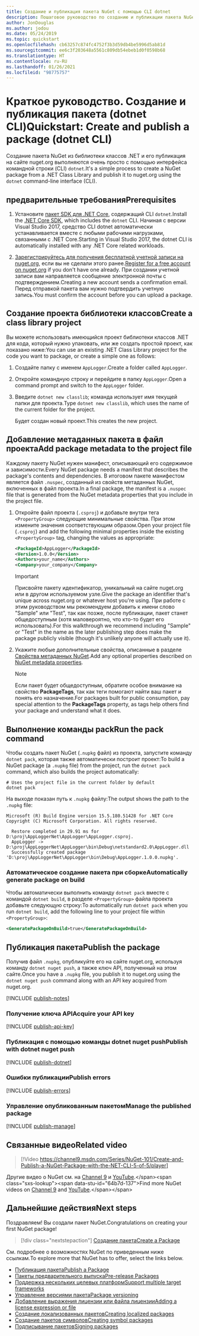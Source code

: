 ```yaml
---
title: Создание и публикация пакета NuGet с помощью CLI dotnet
description: Пошаговое руководство по созданию и публикации пакета NuGet с помощью .NET Core CLI — dotnet.
author: JonDouglas
ms.author: jodou
ms.date: 05/24/2019
ms.topic: quickstart
ms.openlocfilehash: cb63257c874fc4752f3b3d59db4be5996d5ab81d
ms.sourcegitcommit: ee6c3f203648a5561c809db54ebeb1d0f0598b68
ms.translationtype: HT
ms.contentlocale: ru-RU
ms.lasthandoff: 01/26/2021
ms.locfileid: "98775757"
---
```

# <a name="quickstart-create-and-publish-a-package-dotnet-cli"></a><span data-ttu-id="64b7d-103">Краткое руководство. Создание и публикация пакета (dotnet CLI)</span><span class="sxs-lookup"><span data-stu-id="64b7d-103">Quickstart: Create and publish a package (dotnet CLI)</span></span>

<span data-ttu-id="64b7d-104">Создание пакета NuGet из библиотеки классов .NET и его публикация на сайте nuget.org выполняются очень просто с помощью интерфейса командной строки (CLI) `dotnet`.</span><span class="sxs-lookup"><span data-stu-id="64b7d-104">It's a simple process to create a NuGet package from a .NET Class Library and publish it to nuget.org using the `dotnet` command-line interface (CLI).</span></span>

## <a name="prerequisites"></a><span data-ttu-id="64b7d-105">предварительные требования</span><span class="sxs-lookup"><span data-stu-id="64b7d-105">Prerequisites</span></span>

1. <span data-ttu-id="64b7d-106">Установите [пакет SDK для .NET Core](https://www.microsoft.com/net/download/), содержащий CLI `dotnet`.</span><span class="sxs-lookup"><span data-stu-id="64b7d-106">Install the [.NET Core SDK](https://www.microsoft.com/net/download/), which includes the `dotnet` CLI.</span></span> <span data-ttu-id="64b7d-107">Начиная с версии Visual Studio 2017, средство CLI dotnet автоматически устанавливается вместе с любыми рабочими нагрузками, связанными с .NET Core.</span><span class="sxs-lookup"><span data-stu-id="64b7d-107">Starting in Visual Studio 2017, the dotnet CLI is automatically installed with any .NET Core related workloads.</span></span>

1. <span data-ttu-id="64b7d-108">[Зарегистрируйтесь для получения бесплатной учетной записи на nuget.org](https://www.nuget.org/users/account/LogOn?returnUrl=%2F), если вы не сделали этого ранее.</span><span class="sxs-lookup"><span data-stu-id="64b7d-108">[Register for a free account on nuget.org](https://www.nuget.org/users/account/LogOn?returnUrl=%2F) if you don't have one already.</span></span> <span data-ttu-id="64b7d-109">При создании учетной записи вам направляется сообщение электронной почты с подтверждением.</span><span class="sxs-lookup"><span data-stu-id="64b7d-109">Creating a new account sends a confirmation email.</span></span> <span data-ttu-id="64b7d-110">Перед отправкой пакета вам нужно подтвердить учетную запись.</span><span class="sxs-lookup"><span data-stu-id="64b7d-110">You must confirm the account before you can upload a package.</span></span>

## <a name="create-a-class-library-project"></a><span data-ttu-id="64b7d-111">Создание проекта библиотеки классов</span><span class="sxs-lookup"><span data-stu-id="64b7d-111">Create a class library project</span></span>

<span data-ttu-id="64b7d-112">Вы можете использовать имеющийся проект библиотеки классов .NET для кода, который нужно упаковать, или же создать простой проект, как показано ниже:</span><span class="sxs-lookup"><span data-stu-id="64b7d-112">You can use an existing .NET Class Library project for the code you want to package, or create a simple one as follows:</span></span>

1. <span data-ttu-id="64b7d-113">Создайте папку с именем `AppLogger`.</span><span class="sxs-lookup"><span data-stu-id="64b7d-113">Create a folder called `AppLogger`.</span></span>

1. <span data-ttu-id="64b7d-114">Откройте командную строку и перейдите в папку `AppLogger`.</span><span class="sxs-lookup"><span data-stu-id="64b7d-114">Open a command prompt and switch to the `AppLogger` folder.</span></span>

1. <span data-ttu-id="64b7d-115">Введите `dotnet new classlib`; команда использует имя текущей папки для проекта.</span><span class="sxs-lookup"><span data-stu-id="64b7d-115">Type `dotnet new classlib`, which uses the name of the current folder for the project.</span></span>

   <span data-ttu-id="64b7d-116">Будет создан новый проект.</span><span class="sxs-lookup"><span data-stu-id="64b7d-116">This creates the new project.</span></span>

## <a name="add-package-metadata-to-the-project-file"></a><span data-ttu-id="64b7d-117">Добавление метаданных пакета в файл проекта</span><span class="sxs-lookup"><span data-stu-id="64b7d-117">Add package metadata to the project file</span></span>

<span data-ttu-id="64b7d-118">Каждому пакету NuGet нужен манифест, описывающий его содержимое и зависимости.</span><span class="sxs-lookup"><span data-stu-id="64b7d-118">Every NuGet package needs a manifest that describes the package's contents and dependencies.</span></span> <span data-ttu-id="64b7d-119">В итоговом пакете манифестом является файл `.nuspec`, созданный из свойств метаданных NuGet, включенных в файл проекта.</span><span class="sxs-lookup"><span data-stu-id="64b7d-119">In a final package, the manifest is a `.nuspec` file that is generated from the NuGet metadata properties that you include in the project file.</span></span>

1. <span data-ttu-id="64b7d-120">Откройте файл проекта (`.csproj`) и добавьте внутри тега `<PropertyGroup>` следующие минимальные свойства. При этом измените значения соответствующим образом.</span><span class="sxs-lookup"><span data-stu-id="64b7d-120">Open your project file (`.csproj`) and add the following minimal properties inside the existing `<PropertyGroup>` tag, changing the values as appropriate:</span></span>

    ```xml
    <PackageId>AppLogger</PackageId>
    <Version>1.0.0</Version>
    <Authors>your_name</Authors>
    <Company>your_company</Company>
    ```

    > [!Important]
    > <span data-ttu-id="64b7d-121">Присвойте пакету идентификатор, уникальный на сайте nuget.org или в другом используемом узле.</span><span class="sxs-lookup"><span data-stu-id="64b7d-121">Give the package an identifier that's unique across nuget.org or whatever host you're using.</span></span> <span data-ttu-id="64b7d-122">При работе с этим руководством мы рекомендуем добавить к имени слово "Sample" или "Test", так как позже, после публикации, пакет станет общедоступным (хотя маловероятно, что кто-то будет его использовать).</span><span class="sxs-lookup"><span data-stu-id="64b7d-122">For this walkthrough we recommend including "Sample" or "Test" in the name as the later publishing step does make the package publicly visible (though it's unlikely anyone will actually use it).</span></span>

1. <span data-ttu-id="64b7d-123">Укажите любые дополнительные свойства, описанные в разделе [Свойства метаданных NuGet](/dotnet/core/tools/csproj#nuget-metadata-properties).</span><span class="sxs-lookup"><span data-stu-id="64b7d-123">Add any optional properties described on [NuGet metadata properties](/dotnet/core/tools/csproj#nuget-metadata-properties).</span></span>

    > [!Note]
    > <span data-ttu-id="64b7d-124">Если пакет будет общедоступным, обратите особое внимание на свойство **PackageTags**, так как теги помогают найти ваш пакет и понять его назначение.</span><span class="sxs-lookup"><span data-stu-id="64b7d-124">For packages built for public consumption, pay special attention to the **PackageTags** property, as tags help others find your package and understand what it does.</span></span>

## <a name="run-the-pack-command"></a><span data-ttu-id="64b7d-125">Выполнение команды pack</span><span class="sxs-lookup"><span data-stu-id="64b7d-125">Run the pack command</span></span>

<span data-ttu-id="64b7d-126">Чтобы создать пакет NuGet (`.nupkg` файл) из проекта, запустите команду `dotnet pack`, которая также автоматически построит проект:</span><span class="sxs-lookup"><span data-stu-id="64b7d-126">To build a NuGet package (a `.nupkg` file) from the project, run the `dotnet pack` command, which also builds the project automatically:</span></span>

```dotnetcli
# Uses the project file in the current folder by default
dotnet pack
```

<span data-ttu-id="64b7d-127">На выходе показан путь к `.nupkg` файлу:</span><span class="sxs-lookup"><span data-stu-id="64b7d-127">The output shows the path to the `.nupkg` file:</span></span>

```output
Microsoft (R) Build Engine version 15.5.180.51428 for .NET Core
Copyright (C) Microsoft Corporation. All rights reserved.

  Restore completed in 29.91 ms for D:\proj\AppLoggerNet\AppLogger\AppLogger.csproj.
  AppLogger -> D:\proj\AppLoggerNet\AppLogger\bin\Debug\netstandard2.0\AppLogger.dll
  Successfully created package 'D:\proj\AppLoggerNet\AppLogger\bin\Debug\AppLogger.1.0.0.nupkg'.
```

### <a name="automatically-generate-package-on-build"></a><span data-ttu-id="64b7d-128">Автоматическое создание пакета при сборке</span><span class="sxs-lookup"><span data-stu-id="64b7d-128">Automatically generate package on build</span></span>

<span data-ttu-id="64b7d-129">Чтобы автоматически выполнить команду `dotnet pack` вместе с командой `dotnet build`, в разделе `<PropertyGroup>` файла проекта добавьте следующую строку:</span><span class="sxs-lookup"><span data-stu-id="64b7d-129">To automatically run `dotnet pack` when you run `dotnet build`, add the following line to your project file within `<PropertyGroup>`:</span></span>

```xml
<GeneratePackageOnBuild>true</GeneratePackageOnBuild>
```

## <a name="publish-the-package"></a><span data-ttu-id="64b7d-130">Публикация пакета</span><span class="sxs-lookup"><span data-stu-id="64b7d-130">Publish the package</span></span>

<span data-ttu-id="64b7d-131">Получив файл `.nupkg`, опубликуйте его на сайте nuget.org, используя команду `dotnet nuget push`, а также ключ API, полученный на этом сайте.</span><span class="sxs-lookup"><span data-stu-id="64b7d-131">Once you have a `.nupkg` file, you publish it to nuget.org using the `dotnet nuget push` command along with an API key acquired from nuget.org.</span></span>

[!INCLUDE [publish-notes](includes/publish-notes.md)]

### <a name="acquire-your-api-key"></a><span data-ttu-id="64b7d-132">Получение ключа API</span><span class="sxs-lookup"><span data-stu-id="64b7d-132">Acquire your API key</span></span>

[!INCLUDE [publish-api-key](includes/publish-api-key.md)]

### <a name="publish-with-dotnet-nuget-push"></a><span data-ttu-id="64b7d-133">Публикация с помощью команды dotnet nuget push</span><span class="sxs-lookup"><span data-stu-id="64b7d-133">Publish with dotnet nuget push</span></span>

[!INCLUDE [publish-dotnet](includes/publish-dotnet.md)]

### <a name="publish-errors"></a><span data-ttu-id="64b7d-134">Ошибки публикации</span><span class="sxs-lookup"><span data-stu-id="64b7d-134">Publish errors</span></span>

[!INCLUDE [publish-errors](includes/publish-errors.md)]

### <a name="manage-the-published-package"></a><span data-ttu-id="64b7d-135">Управление опубликованным пакетом</span><span class="sxs-lookup"><span data-stu-id="64b7d-135">Manage the published package</span></span>

[!INCLUDE [publish-manage](includes/publish-manage.md)]

## <a name="related-video"></a><span data-ttu-id="64b7d-136">Связанные видео</span><span class="sxs-lookup"><span data-stu-id="64b7d-136">Related video</span></span>

> [!Video https://channel9.msdn.com/Series/NuGet-101/Create-and-Publish-a-NuGet-Package-with-the-NET-CLI-5-of-5/player]

<span data-ttu-id="64b7d-137">Другие видео о NuGet см. на [Channel 9](https://channel9.msdn.com/Series/NuGet-101) и [YouTube](https://www.youtube.com/playlist?list=PLdo4fOcmZ0oVLvfkFk8O9h6v2Dcdh2bh_).</span><span class="sxs-lookup"><span data-stu-id="64b7d-137">Find more NuGet videos on [Channel 9](https://channel9.msdn.com/Series/NuGet-101) and [YouTube](https://www.youtube.com/playlist?list=PLdo4fOcmZ0oVLvfkFk8O9h6v2Dcdh2bh_).</span></span>

## <a name="next-steps"></a><span data-ttu-id="64b7d-138">Дальнейшие действия</span><span class="sxs-lookup"><span data-stu-id="64b7d-138">Next steps</span></span>

<span data-ttu-id="64b7d-139">Поздравляем! Вы создали пакет NuGet.</span><span class="sxs-lookup"><span data-stu-id="64b7d-139">Congratulations on creating your first NuGet package!</span></span>

> [!div class="nextstepaction"]
> [<span data-ttu-id="64b7d-140">Создание пакета</span><span class="sxs-lookup"><span data-stu-id="64b7d-140">Create a Package</span></span>](../create-packages/creating-a-package-dotnet-cli.md)

<span data-ttu-id="64b7d-141">См. подробнее о возможностях NuGet по приведенным ниже ссылкам.</span><span class="sxs-lookup"><span data-stu-id="64b7d-141">To explore more that NuGet has to offer, select the links below.</span></span>

- [<span data-ttu-id="64b7d-142">Публикация пакета</span><span class="sxs-lookup"><span data-stu-id="64b7d-142">Publish a Package</span></span>](../nuget-org/publish-a-package.md)
- [<span data-ttu-id="64b7d-143">Пакеты предварительного выпуска</span><span class="sxs-lookup"><span data-stu-id="64b7d-143">Pre-release Packages</span></span>](../create-packages/Prerelease-Packages.md)
- [<span data-ttu-id="64b7d-144">Поддержка нескольких целевых платформ</span><span class="sxs-lookup"><span data-stu-id="64b7d-144">Support multiple target frameworks</span></span>](../create-packages/multiple-target-frameworks-project-file.md)
- [<span data-ttu-id="64b7d-145">Управление версиями пакета</span><span class="sxs-lookup"><span data-stu-id="64b7d-145">Package versioning</span></span>](../concepts/package-versioning.md)
- [<span data-ttu-id="64b7d-146">Добавление выражения лицензии или файла лицензии</span><span class="sxs-lookup"><span data-stu-id="64b7d-146">Adding a license expression or file</span></span>](../reference/msbuild-targets.md#packing-a-license-expression-or-a-license-file)
- [<span data-ttu-id="64b7d-147">Создание локализованных пакетов</span><span class="sxs-lookup"><span data-stu-id="64b7d-147">Creating localized packages</span></span>](../create-packages/creating-localized-packages.md)
- [<span data-ttu-id="64b7d-148">Создание пакетов символов</span><span class="sxs-lookup"><span data-stu-id="64b7d-148">Creating symbol packages</span></span>](../create-packages/symbol-packages-snupkg.md)
- [<span data-ttu-id="64b7d-149">Подписывание пакетов</span><span class="sxs-lookup"><span data-stu-id="64b7d-149">Signing packages</span></span>](../create-packages/Sign-a-package.md)
